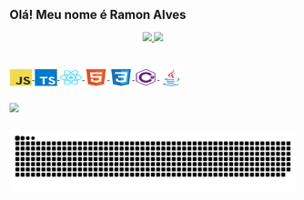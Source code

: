 ## Olá! Meu nome é Ramon Alves

<div align="center">
  <a href="https://github.com/ramonalvesmodesto">
  <img height="180em" src="https://github-readme-stats.vercel.app/api?username=ramonalvesmodesto&show_icons=true&theme=codeSTACKr&include_all_commits=true&count_private=true&title_color=E59866&icon_color=F08080&locale=pt-BR"/>
  <img height="180em" src="https://github-readme-stats.vercel.app/api/top-langs/?username=ramonalvesmodesto&layout=compact&langs_count=7&theme=codeSTACKr&title_color=E59866&icon_color=F08080&locale=pt-BR"/>
</div>
  
  ##
  
<div style="display: inline_block"><br>
  <img align="center" alt="Ramon-JavaScript" height="30" width="40" src="https://raw.githubusercontent.com/devicons/devicon/master/icons/javascript/javascript-original.svg">
   <img align="center" alt="Ramon-TypeScript" height="30" width="40" src="https://raw.githubusercontent.com/devicons/devicon/master/icons/typescript/typescript-original.svg">
  <img align="center" alt="Ramon-JavaScript" height="30" width="40" src="https://raw.githubusercontent.com/devicons/devicon/master/icons/react/react-original.svg">
   <img align="center" alt="Ramon-Html5" height="30" width="40" src="https://raw.githubusercontent.com/devicons/devicon/master/icons/html5/html5-original.svg">
   <img align="center" alt="Ramon-CSS3" height="30" width="40" src="https://raw.githubusercontent.com/devicons/devicon/master/icons/css3/css3-original.svg">
    <img align="center" alt="Ramon-Csharp" height="30" width="40" src="https://raw.githubusercontent.com/devicons/devicon/master/icons/csharp/csharp-line.svg">
   <img align="center" alt="Ramon-Java" height="30" width="40" src="https://raw.githubusercontent.com/devicons/devicon/master/icons/java/java-original.svg">
  
</div>
  
  ##
  
  <div> 
  <a href="https://www.linkedin.com/in/ramon-alves-modesto" target="_blank"><img src="https://img.shields.io/badge/-LinkedIn-%230077B5?style=for-the-badge&logo=linkedin&logoColor=white" target="_blank"></a> 
</div>

##

![Snake animation](https://github.com/ramonalvesmodesto/ramonalvesmodesto/blob/output/github-contribution-grid-snake.svg?palette=github-dark?color_snake=orange&color_dots=#bfd6f6,#8dbdff,#64a1f4,#4b91f1,#3c7dd9)

